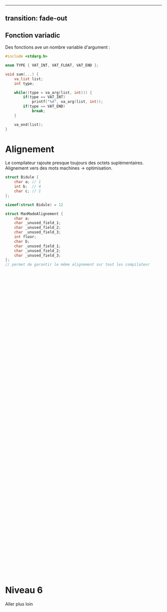 <h1 class="text-center" style="position: relative;top: 50%;">Niveau 6</h1>
<p class="text-center" style="position: relative;top: 50%;">Aller plus loin</p>

---
transition: fade-out
---

## Fonction variadic

Des fonctions ave un nombre variable d'argument :

```cpp
#include <stdarg.h>

enum TYPE { VAT_INT, VAT_FLOAT, VAT_END };

void sum(...) {
    va_list list;
    int type;

    while((type = va_arg(list, int))) {
        if(type == VAT_INT)
            printf("%d", va_arg(list, int));
        if(type == VAT_END)
            break;
    }

    va_end(list);
}
```

# Alignement

Le compilateur rajoute presque toujours des octets suplémentaires. Alignement vers des mots machines -> optimisation.

```cpp
struct Bidule {
    char a; // 1
    int b;  // 4
    char c; // 1
};

sizeof(struct Bidule) = 12

struct ManMadeAlignement {
    char a;
    char _unused_field_1;
    char _unused_field_2;
    char _unused_field_3;
    int floor;
    char b;
    char _unused_field_1;
    char _unused_field_2;
    char _unused_field_3;
};
// permet de garantir le même alignement sur tout les compilateur
```